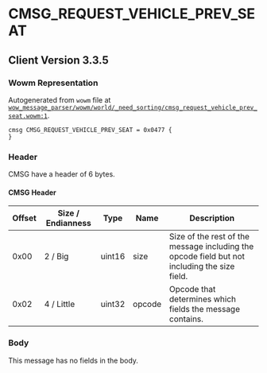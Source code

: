 # CMSG_REQUEST_VEHICLE_PREV_SEAT

## Client Version 3.3.5

### Wowm Representation

Autogenerated from `wowm` file at [`wow_message_parser/wowm/world/_need_sorting/cmsg_request_vehicle_prev_seat.wowm:1`](https://github.com/gtker/wow_messages/tree/main/wow_message_parser/wowm/world/_need_sorting/cmsg_request_vehicle_prev_seat.wowm#L1).
```rust,ignore
cmsg CMSG_REQUEST_VEHICLE_PREV_SEAT = 0x0477 {
}
```
### Header

CMSG have a header of 6 bytes.

#### CMSG Header

| Offset | Size / Endianness | Type   | Name   | Description |
| ------ | ----------------- | ------ | ------ | ----------- |
| 0x00   | 2 / Big           | uint16 | size   | Size of the rest of the message including the opcode field but not including the size field.|
| 0x02   | 4 / Little        | uint32 | opcode | Opcode that determines which fields the message contains.|

### Body

This message has no fields in the body.

